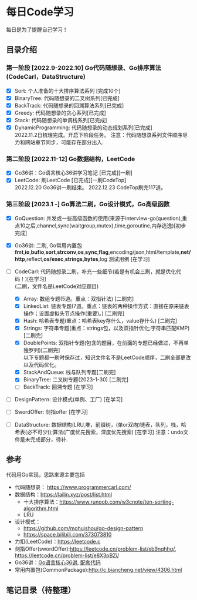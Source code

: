 # 每日Code学习
每日是为了提醒自己学习！

## 目录介绍
### 第一阶段 [2022.9-2022.10] Go代码随想录、Go排序算法(CodeCarl，DataStructure)
- [x] Sort: 个人准备的十大排序算法系列 [完成10个]
- [x] BinaryTree: 代码随想录的二叉树系列[已完成]
- [x] BackTrack: 代码随想录的回溯算法系列[已完成]  
- [x] Greedy: 代码随想录的贪心系列[已完成]
- [x] Stack: 代码随想录的单调栈系列[已完成]
- [x] DynamicProgramming: 代码随想录的动态规划系列[已完成]   
2022.11.2日梳理完成。开启下阶段任务。
注意：代码随想录系列文件顺序尽力和网站章节同步，可能存在部分出入.  

### 第二阶段 [2022.11-12] Go数据结构，LeetCode
- [x] Go36讲：Go语言核心36讲学习笔记 [已完成][一刷]
- [x] LeetCode: 刷LeetCode [已完成][一刷CodeTop]  
2022.12.20 Go36讲一刷结束。
2022.12.23 CodeTop刷完117道。

### 第三阶段 [2023.1 -] Go算法二刷，Go设计模式，Go高级函数
- [x] GoQuestion: 并发或一些高级函数的使用(来源于interview-go(question),重点10之后,channel,sync(waitgroup,mutex),time,goroutine,内存逃逸)[初步完成]
- [x] Go36讲: 二刷, Go常用内置包**fmt**,**io**,**bufio**,**sort**,**strconv**,**os**,**sync**,**flag**,encoding/json,html/template,**net/http**,reflect,**os/exec**,**strings,bytes**,log 测试用例 [在学习]
- [ ] CodeCarl: 代码随想录二刷，补充一些细节(若是有机会三刷，就是优化代码！)[在学习]  
(二刷，文件名是LeetCode对应题目)
  - [x] Array: 数组专题(5道。重点：双指针法) [二刷完]
  - [x] LinkedList: 链表专题(7道。重点：链表的两种操作方式：直接在原来链表操作；设置虚拟头节点操作(重要)。) [二刷完]
  - [x] Hash: 哈希表专题(重点：哈希表key存什么，value存什么) [二刷完]
  - [x] Strings: 字符串专题(重点：strings包，以及双指针优化;字符串匹配KMP) [二刷完]
  - [x] DoublePoints: 双指针专题(包含的题目，在前面的专题已经做过，不再单独罗列)[二刷完]  
  以下专题都一刷时保存过，知识文件名不是LeetCode顺序，二刷全部更改以及代码优化。
  - [x] StackAndQueue: 栈与队列专题[二刷完]
  - [x] BinaryTree: 二叉树专题(2023-1-30) [二刷完]
  - [ ] BackTrack: 回溯专题 [在学习]
- [ ] DesignPattern: 设计模式(单例、工厂) [在学习]
- [ ] SwordOffer: 剑指offer [在学习]
- [ ] DataStructure: 数据结构(LRU,堆，前缀树，(单or双向)链表，队列，栈，哈希表(必不可少));算法(广度优先搜索，深度优先搜索)  [在学习]
注意：undo文件是未完成部分，待补. 


## 参考
代码用Go实现，思路来源主要包括
* 代码随想录： https://www.programmercarl.com/
* 数据结构：https://lailin.xyz/post/list.html
  * 十大排序算法：https://www.runoob.com/w3cnote/ten-sorting-algorithm.html
  * LRU
* 设计模式：
  * https://github.com/mohuishou/go-design-pattern
  * https://space.bilibili.com/373073810
* 力扣(LeetCode)：https://leetcode.c
* 剑指Offer(swordOffer):https://leetcode.cn/problem-list/xb9nqhhg/, https://leetcode.cn/problem-list/e8X3pBZi/
* Go36讲：[Go语言核心36讲](https://time.geekbang.org/column/intro/100013101?code=YF69zjMN9upBt%2FgAwgwUikil2N2wiVvJ7XcyiRsLXU8%3D&source=app_share), [配套代码](https://github.com/hyper0x/Golang_Puzzlers)
* 常用内置包(CommonPackage):http://c.biancheng.net/view/4306.html


## 笔记目录（待整理）
